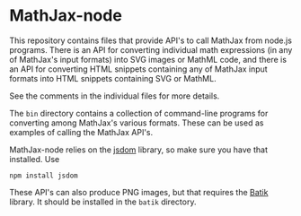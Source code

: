 # MathJax-node

This repository contains files that provide API's to call MathJax from 
node.js programs.  There is an API for converting individual math 
expressions (in any of MathJax's input formats) into SVG images or MathML 
code, and there is an API for converting HTML snippets containing any of 
MathJax input formats into HTML snippets containing SVG or MathML.

See the comments in the individual files for more details.

The `bin` directory contains a collection of command-line programs for 
converting among MathJax's various formats.  These can be used as examples 
of calling the MathJax API's.

MathJax-node relies on the [jsdom](https://www.npmjs.org/package/jsdom)
library, so make sure you have that installed. Use

    npm install jsdom

These API's can also produce PNG images, but that requires the
[Batik](http://xmlgraphics.apache.org/batik/download.html) library.  It 
should be installed in the `batik` directory.

